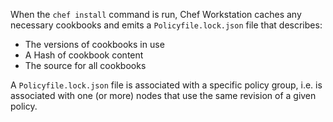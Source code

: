 When the `chef install` command is run, Chef Workstation caches any
necessary cookbooks and emits a `Policyfile.lock.json` file that
describes:

- The versions of cookbooks in use
- A Hash of cookbook content
- The source for all cookbooks

A `Policyfile.lock.json` file is associated with a specific policy
group, i.e. is associated with one (or more) nodes that use the same
revision of a given policy.